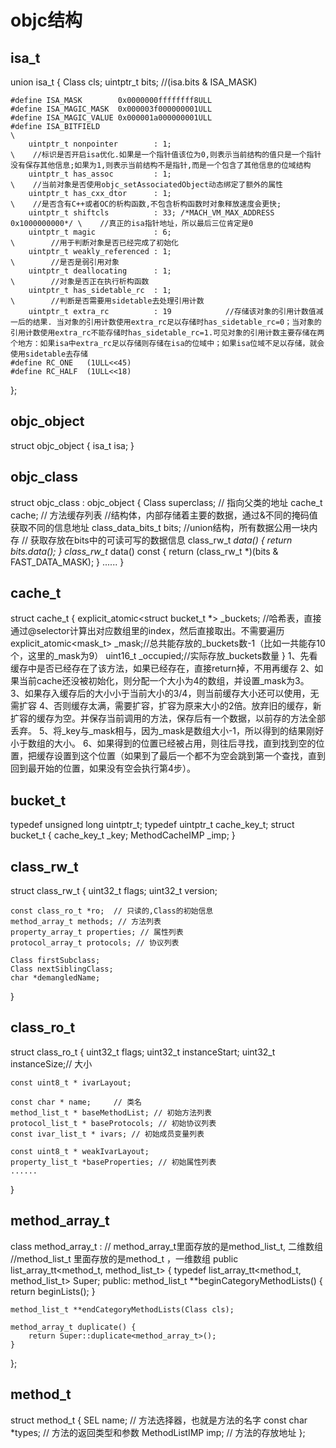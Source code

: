 #  objc结构

## isa_t
union isa_t {
    Class cls;
    uintptr_t bits;     //(isa.bits & ISA_MASK)
    
    #define ISA_MASK        0x0000000ffffffff8ULL
    #define ISA_MAGIC_MASK  0x000003f000000001ULL
    #define ISA_MAGIC_VALUE 0x000001a000000001ULL
    #define ISA_BITFIELD                                                      \
        uintptr_t nonpointer        : 1;                                       \    //标识是否开启isa优化.如果是一个指针值该位为0,则表示当前结构的值只是一个指针没有保存其他信息;如果为1,则表示当前结构不是指针,而是一个包含了其他信息的位域结构
        uintptr_t has_assoc         : 1;                                       \    //当前对象是否使用objc_setAssociatedObject动态绑定了额外的属性
        uintptr_t has_cxx_dtor      : 1;                                       \    //是否含有C++或者OC的析构函数,不包含析构函数时对象释放速度会更快;
        uintptr_t shiftcls          : 33; /*MACH_VM_MAX_ADDRESS 0x1000000000*/ \    //真正的isa指针地址，所以最后三位肯定是0
        uintptr_t magic             : 6;                                       \        //用于判断对象是否已经完成了初始化
        uintptr_t weakly_referenced : 1;                                       \        //是否是弱引用对象
        uintptr_t deallocating      : 1;                                       \        //对象是否正在执行析构函数
        uintptr_t has_sidetable_rc  : 1;                                       \        //判断是否需要用sidetable去处理引用计数
        uintptr_t extra_rc          : 19            //存储该对象的引用计数值减一后的结果. 当对象的引用计数使用extra_rc足以存储时has_sidetable_rc=0；当对象的引用计数使用extra_rc不能存储时has_sidetable_rc=1.可见对象的引用计数主要存储在两个地方：如果isa中extra_rc足以存储则存储在isa的位域中；如果isa位域不足以存储，就会使用sidetable去存储
    #define RC_ONE   (1ULL<<45)
    #define RC_HALF  (1ULL<<18)
};

## objc_object
struct objc_object {
    isa_t isa;
}

## objc_class
struct objc_class : objc_object {
    Class superclass; // 指向父类的地址
    cache_t cache;   // 方法缓存列表
    //结构体，内部存储着主要的数据，通过&不同的掩码值获取不同的信息地址
    class_data_bits_t bits;  //union结构，所有数据公用一块内存
    // 获取存放在bits中的可读可写的数据信息
    class_rw_t *data() { 
        return bits.data();
    }
    class_rw_t* data() const {
        return (class_rw_t *)(bits & FAST_DATA_MASK);
    }
   ......
}

## cache_t
struct cache_t {
    explicit_atomic<struct bucket_t *> _buckets;    //哈希表，直接通过@selector计算出对应数组里的index，然后直接取出。不需要遍历
    explicit_atomic<mask_t> _mask;//总共能存放的_buckets数-1（比如一共能存10个，这里的_mask为9）
    uint16_t _occupied;//实际存放_buckets数量
}
1、先看缓存中是否已经存在了该方法，如果已经存在，直接return掉，不用再缓存
2、如果当前cache还没被初始化，则分配一个大小为4的数组，并设置_mask为3。
3、如果存入缓存后的大小小于当前大小的3/4，则当前缓存大小还可以使用，无需扩容
4、否则缓存太满，需要扩容，扩容为原来大小的2倍。放弃旧的缓存，新扩容的缓存为空。并保存当前调用的方法，保存后有一个数据，以前存的方法全部丢弃。
5、将_key与_mask相与，因为_mask是数组大小-1，所以得到的结果刚好小于数组的大小。
6、如果得到的位置已经被占用，则往后寻找，直到找到空的位置，把缓存设置到这个位置（如果到了最后一个都不为空会跳到第一个查找，直到回到最开始的位置，如果没有空会执行第4步）。

## bucket_t
typedef unsigned long     uintptr_t;
typedef uintptr_t     cache_key_t;
struct bucket_t {
    cache_key_t _key;
    MethodCacheIMP _imp;
}

## class_rw_t
struct class_rw_t {
    uint32_t flags;
    uint32_t version;
  
    const class_ro_t *ro;  // 只读的,Class的初始信息
    method_array_t methods; // 方法列表
    property_array_t properties; // 属性列表
    protocol_array_t protocols; // 协议列表

    Class firstSubclass;
    Class nextSiblingClass;
    char *demangledName;
}

## class_ro_t
struct class_ro_t {
    uint32_t flags;
    uint32_t instanceStart;
    uint32_t instanceSize;// 大小

    const uint8_t * ivarLayout;
    
    const char * name;     // 类名
    method_list_t * baseMethodList; // 初始方法列表
    protocol_list_t * baseProtocols; // 初始协议列表
    const ivar_list_t * ivars; // 初始成员变量列表

    const uint8_t * weakIvarLayout;
    property_list_t *baseProperties; // 初始属性列表
    ......
}

## method_array_t
class method_array_t : 
// method_array_t里面存放的是method_list_t, 二维数组
//method_list_t 里面存放的是method_t ，一维数组
    public list_array_tt<method_t, method_list_t> 
{
    typedef list_array_tt<method_t, method_list_t> Super;
 public:
    method_list_t **beginCategoryMethodLists() {
        return beginLists();
    }
    
    method_list_t **endCategoryMethodLists(Class cls);

    method_array_t duplicate() {
        return Super::duplicate<method_array_t>();
    }
};

## method_t
struct method_t {
    SEL name; // 方法选择器，也就是方法的名字
    const char *types; // 方法的返回类型和参数
    MethodListIMP imp; // 方法的存放地址
};

